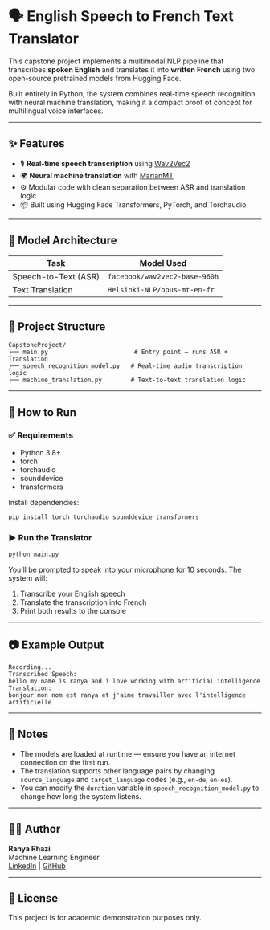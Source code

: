 # 🗣️ English Speech to French Text Translator

This capstone project implements a multimodal NLP pipeline that transcribes **spoken English** and translates it into **written French** using two open-source pretrained models from Hugging Face.

Built entirely in Python, the system combines real-time speech recognition with neural machine translation, making it a compact proof of concept for multilingual voice interfaces.

---

## ✨ Features

- 🎙️ **Real-time speech transcription** using [Wav2Vec2](https://huggingface.co/facebook/wav2vec2-base-960h)
- 🌍 **Neural machine translation** with [MarianMT](https://huggingface.co/Helsinki-NLP/opus-mt-en-fr)
- ⚙️ Modular code with clean separation between ASR and translation logic
- 📦 Built using Hugging Face Transformers, PyTorch, and Torchaudio

---

## 🧠 Model Architecture

| Task                  | Model Used                                |
|-----------------------|--------------------------------------------|
| Speech-to-Text (ASR)  | `facebook/wav2vec2-base-960h`              |
| Text Translation      | `Helsinki-NLP/opus-mt-en-fr`               |

---

## 📁 Project Structure

```
CapstoneProject/
├── main.py                        # Entry point – runs ASR + Translation
├── speech_recognition_model.py   # Real-time audio transcription logic
├── machine_translation.py        # Text-to-text translation logic
```

---

## 🚀 How to Run

### ✅ Requirements

- Python 3.8+
- torch
- torchaudio
- sounddevice
- transformers

Install dependencies:

```bash
pip install torch torchaudio sounddevice transformers
```

### ▶️ Run the Translator

```bash
python main.py
```

You’ll be prompted to speak into your microphone for 10 seconds. The system will:
1. Transcribe your English speech
2. Translate the transcription into French
3. Print both results to the console

---

## 📷 Example Output

```
Recording...
Transcribed Speech:
hello my name is ranya and i love working with artificial intelligence
Translation:
bonjour mon nom est ranya et j'aime travailler avec l'intelligence artificielle
```

---

## 📝 Notes

- The models are loaded at runtime — ensure you have an internet connection on the first run.
- The translation supports other language pairs by changing `source_language` and `target_language` codes (e.g., `en-de`, `en-es`).
- You can modify the `duration` variable in `speech_recognition_model.py` to change how long the system listens.

---

## 🧑‍💻 Author

**Ranya Rhazi**  
Machine Learning Engineer  
[LinkedIn](https://www.linkedin.com/in/ranya-rhazi/) | [GitHub](https://github.com/RanyaRhazi)

---

## 📄 License

This project is for academic demonstration purposes only.
